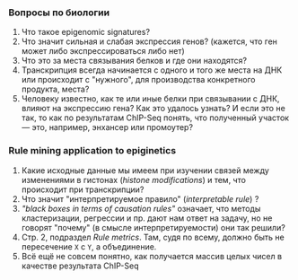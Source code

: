### Вопросы по биологии

1. Что такое epigenomic signatures?
2. Что значит сильная и слабая экспрессия генов? (кажется, что ген может либо экспрессироваться либо нет)
3. Что это за места связывания белков и где они находятся?
4. Транскрипция всегда начинается с одного и того же места на ДНК или происходит с "нужного", для производства конкретного продукта, места? 
5. Человеку известно, как те или иные белки при связывании с ДНК, влияют на экспрессию гена? Как это удалось узнать? И если это не так, то как по результатам ChIP-Seq понять, что полученный участок — это, например, энхансер или промоутер?

### Rule mining application to epiginetics

1. Какие исходные данные мы имеем при изучении связей между изменениями в гистонах (*histone modifications*) и тем, что происходит при транскрипции?
2. Что значит "интерпретируемое правило" (*interpretable rule*) ?
3. *"black boxes in terms of causation rules"* означает, что методы кластеризации, регрессии и пр. дают нам ответ на задачу, но не говорят "почему" (в смысле интерпретируемости) они так решили?
4. Стр. 2, подраздел *Rule metrics*. Там, судя по всему, должно быть не пересечение `X` c `Y`, а объединение.
5. Всё ещё не совсем понятно, как получается массив целых чисел в качестве результата ChIP-Seq